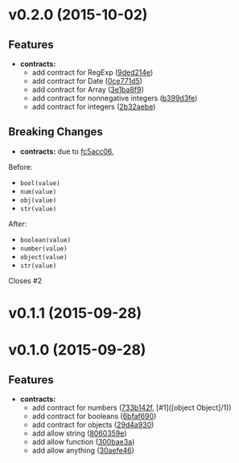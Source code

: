 # v0.2.0 (2015-10-02)


## Features

- **contracts:**
    - add contract for RegExp
    ([9ded214e](https://github.com/Frikki/categories-js.git/commits/9ded214e745b8ea3e03149104ef8602aa73a074e))
    - add contract for Date
    ([0ce771d5](https://github.com/Frikki/categories-js.git/commits/0ce771d59719665f5d6c9d80136b5e6f32ce7dba))
    - add contract for Array
    ([3e1ba8f9](https://github.com/Frikki/categories-js.git/commits/3e1ba8f9da6d8aabac7649b983a2fe1c9c1ba760))
    - add contract for nonnegative integers
    ([b399d3fe](https://github.com/Frikki/categories-js.git/commits/b399d3fe0aa48ead7bb5e69203fcda341c158245))
    - add contract for integers
    ([2b32aebe](https://github.com/Frikki/categories-js.git/commits/2b32aebee2115030d34e40775e16363479c6a5bf))


## Breaking Changes

- **contracts:** due to [fc5acc06](https://github.com/Frikki/categories-js.git/commits/fc5acc06732afcd9cc46e0b9c787dda894de9701),
 

Before:
- `bool(value)`
- `num(value)`
- `obj(value)`
- `str(value)`

After:
- `boolean(value)`
- `number(value)`
- `object(value)`
- `str(value)`

Closes #2



# v0.1.1 (2015-09-28)


# v0.1.0 (2015-09-28)


## Features

- **contracts:**
    - add contract for numbers
    ([733b142f](https://github.com/Frikki/categories-js.git/commits/733b142f7b692a19f1b6f06467ff23a5b3a8ee52),
     [#1]([object Object]/1))
    - add contract for booleans
    ([6bfaf690](https://github.com/Frikki/categories-js.git/commits/6bfaf6906c2183a1a821c4bd1134007767e59390))
    - add contract for objects
    ([29d4a930](https://github.com/Frikki/categories-js.git/commits/29d4a9304feab4c5026a7f3c3eef965b096d1b0a))
    - add allow string
    ([8060359e](https://github.com/Frikki/categories-js.git/commits/8060359e599a226a4a4c412b2f4408de2ebe6707))
    - add allow function
    ([300bae3a](https://github.com/Frikki/categories-js.git/commits/300bae3a4d27490be75dde421e9fe00240b49a13))
    - add allow anything
    ([30aefe46](https://github.com/Frikki/categories-js.git/commits/30aefe465361d590810f207f6e5d617695e54458))


